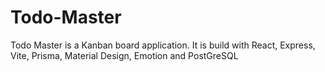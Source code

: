 # Todo-Master
Todo Master is a Kanban board application. It is build with React, Express, Vite, Prisma, Material Design, Emotion and PostGreSQL
